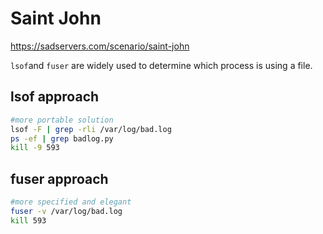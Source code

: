 # Saint John
https://sadservers.com/scenario/saint-john

`lsof`and `fuser` are widely used to determine which process is using a file. 

## lsof approach
```bash
#more portable solution
lsof -F | grep -rli /var/log/bad.log
ps -ef | grep badlog.py
kill -9 593
```

## fuser approach
```bash
#more specified and elegant
fuser -v /var/log/bad.log
kill 593
```